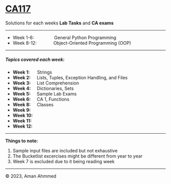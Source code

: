 # [CA117](https://ca117.computing.dcu.ie/)

Solutions for each weeks **Lab Tasks** and **CA exams**

---

* Week 1-6:&nbsp; 	&emsp;&emsp;&emsp;&emsp;General Python Programming
* Week 8-12:&ensp;	&emsp;&emsp;&emsp;Object-Oriented Programming (OOP)

---

##### Topics covered each week:

* **Week 1:**		&nbsp;&nbsp;&nbsp;&nbsp;&nbsp;Strings
* **Week 2:**		&nbsp;&nbsp;&nbsp;&nbsp;Lists, Tuples, Exception Handling, and Files
* **Week 3:**		&nbsp;&nbsp;&nbsp;&nbsp;List Comprehension
* **Week 4:**		&nbsp;&nbsp;&nbsp;&nbsp;Dictionaries, Sets
* **Week 5:**		&nbsp;&nbsp;&nbsp;&nbsp;Sample Lab Exams
* **Week 6:**		&nbsp;&nbsp;&nbsp;&nbsp;CA 1, Functions
* **Week 8:**		&nbsp;&nbsp;&nbsp;&nbsp;Classes
* **Week 9:**
* **Week 10:**
* **Week 11:**
* **Week 12:**

---

**Things to note:**

1. Sample input files are included but not exhaustive
2. The Bucketlist excercises might be different from year to year
3. Week 7 is excluded due to it being reading week

---

© 2023, Aman Ahmmed
